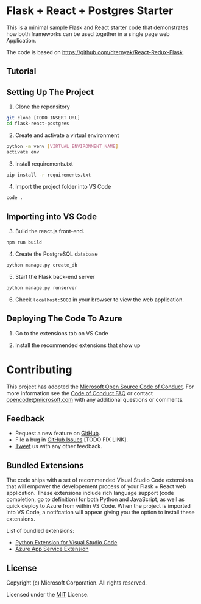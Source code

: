 # Flask + React + Postgres Starter 

This is a minimal sample Flask and React starter code that demonstrates how both frameworks can be used together in a single page web Application.

The code is based on https://github.com/dternyak/React-Redux-Flask.

## Tutorial

## Setting Up The Project

1. Clone the reponsitory
```bash
git clone [TODO INSERT URL]
cd flask-react-postgres
```

2. Create and activate a virtual environment
```bash
python -m venv [VIRTUAL_ENVIRONMENT_NAME]
activate env
```

3. Install requirements.txt
```bash
pip install -r requirements.txt
```

4. Import the project folder into VS Code
```bash
code .
```

## Importing into VS Code

3. Build the react.js front-end.
```bash
npm run build
```
4. Create the PostgreSQL database
```bash
python manage.py create_db
```
5. Start the Flask back-end server
```bash
python manage.py runserver
```
6. Check ```localhost:5000``` in your browser to view the web application.

## Deploying The Code To Azure

1. Go to the extensions tab on VS Code

2. Install the recommended extensions that show up 


# Contributing

This project has adopted the [Microsoft Open Source Code of Conduct](https://opensource.microsoft.com/codeofconduct/). For more information see the [Code of Conduct FAQ](https://opensource.microsoft.com/codeofconduct/faq/) or contact [opencode@microsoft.com](mailto:opencode@microsoft.com) with any additional questions or comments.

## Feedback

* Request a new feature on [GitHub](CONTRIBUTING.md).
* File a bug in [GitHub Issues](https://) [TODO FIX LINK].
* [Tweet](https://twitter.com/microsoft) us with any other feedback.

## Bundled Extensions

The code ships with a set of recommended Visual Studio Code extensions that will empower the developement process of your Flask + React web application. These extensions include rich language support (code completion, go to definition) for both Python and JavaScript, as well as quick deploy to Azure from within VS Code. When the project is imported into VS Code, a notifcation will appear giving you the option to install these extensions. 

List of bundled extensions:

* [Python Extension for Visual Studio Code](https://marketplace.visualstudio.com/items?itemName=ms-python.python)
* [Azure App Service Extension](https://marketplace.visualstudio.com/items?itemName=ms-azuretools.vscode-azureappservice)

## License

Copyright (c) Microsoft Corporation. All rights reserved.

Licensed under the [MIT](LICENSE.txt) License.
